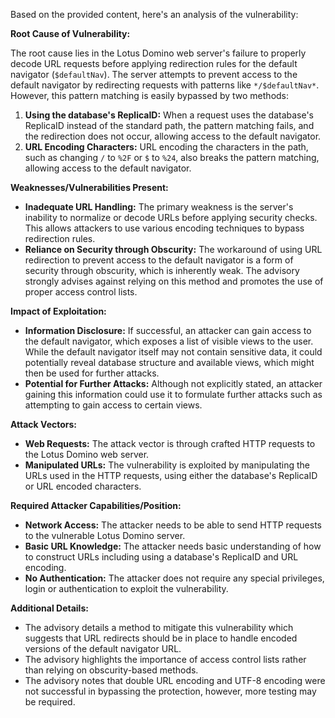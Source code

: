 Based on the provided content, here's an analysis of the vulnerability:

**Root Cause of Vulnerability:**

The root cause lies in the Lotus Domino web server's failure to properly decode URL requests before applying redirection rules for the default navigator (`$defaultNav`). The server attempts to prevent access to the default navigator by redirecting requests with patterns like `*/$defaultNav*`. However, this pattern matching is easily bypassed by two methods:

1.  **Using the database's ReplicaID:** When a request uses the database's ReplicaID instead of the standard path, the pattern matching fails, and the redirection does not occur, allowing access to the default navigator.
2.  **URL Encoding Characters:** URL encoding the characters in the path, such as changing `/` to `%2F` or `$` to `%24`, also breaks the pattern matching, allowing access to the default navigator.

**Weaknesses/Vulnerabilities Present:**

*   **Inadequate URL Handling:** The primary weakness is the server's inability to normalize or decode URLs before applying security checks. This allows attackers to use various encoding techniques to bypass redirection rules.
*   **Reliance on Security through Obscurity:** The workaround of using URL redirection to prevent access to the default navigator is a form of security through obscurity, which is inherently weak. The advisory strongly advises against relying on this method and promotes the use of proper access control lists.

**Impact of Exploitation:**

*   **Information Disclosure:** If successful, an attacker can gain access to the default navigator, which exposes a list of visible views to the user. While the default navigator itself may not contain sensitive data, it could potentially reveal database structure and available views, which might then be used for further attacks.
*   **Potential for Further Attacks:** Although not explicitly stated, an attacker gaining this information could use it to formulate further attacks such as attempting to gain access to certain views.

**Attack Vectors:**

*   **Web Requests:** The attack vector is through crafted HTTP requests to the Lotus Domino web server.
*   **Manipulated URLs:** The vulnerability is exploited by manipulating the URLs used in the HTTP requests, using either the database's ReplicaID or URL encoded characters.

**Required Attacker Capabilities/Position:**

*   **Network Access:** The attacker needs to be able to send HTTP requests to the vulnerable Lotus Domino server.
*   **Basic URL Knowledge:** The attacker needs basic understanding of how to construct URLs including using a database's ReplicaID and URL encoding.
*   **No Authentication:** The attacker does not require any special privileges, login or authentication to exploit the vulnerability.

**Additional Details:**

*   The advisory details a method to mitigate this vulnerability which suggests that URL redirects should be in place to handle encoded versions of the default navigator URL.
*   The advisory highlights the importance of access control lists rather than relying on obscurity-based methods.
*   The advisory notes that double URL encoding and UTF-8 encoding were not successful in bypassing the protection, however, more testing may be required.